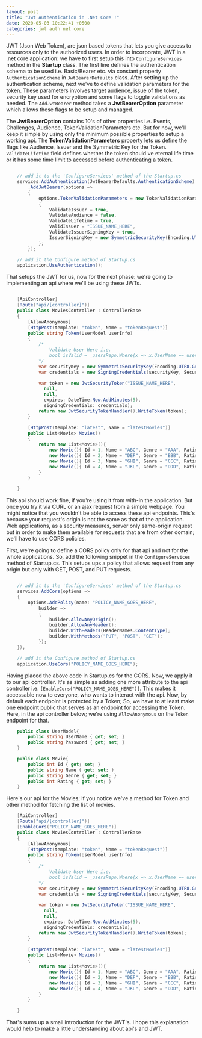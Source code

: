 ```yaml
---
layout: post
title: "Jwt Authentication in .Net Core !"
date: 2020-05-03 10:22:41 +0500
categories: jwt auth net core
---
```


JWT (Json Web Token), are json based tokens that lets you give access to resources only to the authorized users. In order to incorporate, JWT in a .net core application: we have to first setup this into `ConfigureServices` method in the **Startup** class.
The first line defines the authentication schema to be used i.e. Basic/Bearer etc. via constant property `AuthenticationScheme` in `JwtBearerDefaults` class.
After setting up the authentication scheme, next we've to define validation parameters for the token. These parameters involves target audience, issue of the token, security key used for encryption and some flags to toggle validations as needed. The `AddJwtBearer` method takes a **JwtBearerOption** parameter which allows these flags to be setup and managed.

The **JwtBearerOption** contains 10's of other properties i.e. Events, Challenges, Audience, TokenValidationParameters etc. But for now, we'll keep it simple by using only the minimum possible properties to setup a working api. The **TokenValidationParameters** property lets us define the flags like Audience, Issuer and the Symmetric Key for the Token. `ValidateLifetime` field defines whether the token should've eternal life time or it has some time limit to accessed before authenticating a token.

```cs

    // add it to the 'ConfigureServices' method of the Startup.cs
    services.AddAuthentication(JwtBearerDefaults.AuthenticationScheme)
        .AddJwtBearer(options =>
        {
            options.TokenValidationParameters = new TokenValidationParameters
            {
                ValidateIssuer = true,
                ValidateAudience = false,
                ValidateLifetime = true,
                ValidIssuer = "ISSUE_NAME_HERE",
                ValidateIssuerSigningKey = true,
                IssuerSigningKey = new SymmetricSecurityKey(Encoding.UTF8.GetBytes("YOUR_SECRET_KEY"))
            };
        });

    // add it the Configure method of Startup.cs
    application.UseAuthentication();
```

That setups the JWT for us, now for the next phase: we're going to implementing an api where we'll be using these JWTs.

```cs

    [ApiController]
    [Route("api/[controller]")]
    public class MoviesController : ControllerBase
    {
        [AllowAnonymous]
        [HttpPost(template: "token", Name = "tokenRequest")]
        public string Token(UserModel userInfo)
        {
            /*
                Validate User Here i.e.
                bool isValid = _usersRepo.Where(x => x.UserName == userInfo.UserName && x.Password == userInfo.Password).Exists();
            */
            var securityKey = new SymmetricSecurityKey(Encoding.UTF8.GetBytes("YOUR_SECRET_KEY"));
            var credentials = new SigningCredentials(securityKey, SecurityAlgorithms.HmacSha256);

            var token = new JwtSecurityToken("ISSUE_NAME_HERE",
              null,
              null,
              expires: DateTime.Now.AddMinutes(5),
              signingCredentials: credentials);
            return new JwtSecurityTokenHandler().WriteToken(token);
        }

        [HttpPost(template: "latest", Name = "latestMovies")]
        public List<Movie> Movies()
        {
            return new List<Movie>(){
                new Movie(){ Id = 1, Name = "ABC", Genre = "AAA", Rating  = 5 },
                new Movie(){ Id = 2, Name = "DEF", Genre = "BBB", Rating  = 4 },
                new Movie(){ Id = 3, Name = "GHI", Genre = "CCC", Rating  = 1 },
                new Movie(){ Id = 4, Name = "JKL", Genre = "DDD", Rating  = 3 }
            }
        }

    }
```

This api should work fine, if you're using it from with-in the application. But once you try it via CURL or an ajax request from a simple webpage. You might notice that you wouldn't be able to access these api endpoints. This's because your request's origin is not the same as that of the application. Web applications, as a security measures, server only same-origin request but in order to make them available for requests that are from other domain; we'll have to use CORS policies.

First, we're going to define a CORS policy only for that api and not for the whole applications. So, add the following snippet in the `ConfigureServices` method of Startup.cs. This setups ups a policy that allows request from any origin but only with GET, POST, and PUT requests.

```cs

    // add it to the 'ConfigureServices' method of the Startup.cs
    services.AddCors(options =>
    {
        options.AddPolicy(name: "POLICY_NAME_GOES_HERE",
            builder =>
            {
                builder.AllowAnyOrigin();
                builder.AllowAnyHeader();
                builder.WithHeaders(HeaderNames.ContentType);
                builder.WithMethods("PUT", "POST", "GET");
            });
    });

    // add it the Configure method of Startup.cs
    application.UseCors("POLICY_NAME_GOES_HERE");
```

Having placed the above code in Startup.cs for the CORS. Now, we apply it to our api controller. It's as simple as adding one more attribute to the api controller i.e. `[EnableCors("POLICY_NAME_GOES_HERE")]`. This makes it accessable now to everyone, who wants to interact with the api. Now, by default each endpoint is protected by a Token; So, we have to at least make one endpoint public that serves as an endpoint for accessing the Token. Here, in the api controller below; we're using `AllowAnonymous` on the `Token` endpoint for that.

```cs
    public class UserModel{
        public string UserName { get; set; }
        public string Password { get; set; }
    }
```

```cs
    public class Movie{
        public int Id { get; set; }
        public string Name { get; set; }
        public string Genre { get; set; }
        public int Rating { get; set; }
    }
```

Here's our api for the Movies; if you notice we've a method for Token and other method for fetching the list of movies.

```cs
    [ApiController]
    [Route("api/[controller]")]
    [EnableCors("POLICY_NAME_GOES_HERE")]
    public class MoviesController : ControllerBase
    {
        [AllowAnonymous]
        [HttpPost(template: "token", Name = "tokenRequest")]
        public string Token(UserModel userInfo)
        {
            /*
                Validate User Here i.e.
                bool isValid = _usersRepo.Where(x => x.UserName == userInfo.UserName && x.Password == userInfo.Password).Exists();
            */
            var securityKey = new SymmetricSecurityKey(Encoding.UTF8.GetBytes("YOUR_SECRET_KEY"));
            var credentials = new SigningCredentials(securityKey, SecurityAlgorithms.HmacSha256);

            var token = new JwtSecurityToken("ISSUE_NAME_HERE",
              null,
              null,
              expires: DateTime.Now.AddMinutes(5),
              signingCredentials: credentials);
            return new JwtSecurityTokenHandler().WriteToken(token);
        }

        [HttpPost(template: "latest", Name = "latestMovies")]
        public List<Movie> Movies()
        {
            return new List<Movie>(){
                new Movie(){ Id = 1, Name = "ABC", Genre = "AAA", Rating  = 5 },
                new Movie(){ Id = 2, Name = "DEF", Genre = "BBB", Rating  = 4 },
                new Movie(){ Id = 3, Name = "GHI", Genre = "CCC", Rating  = 1 },
                new Movie(){ Id = 4, Name = "JKL", Genre = "DDD", Rating  = 3 }
            }
        }

    }
```

That's sums up a small introduction for the JWT's. I hope this explanation would help to make a little understanding about api's and JWT.
